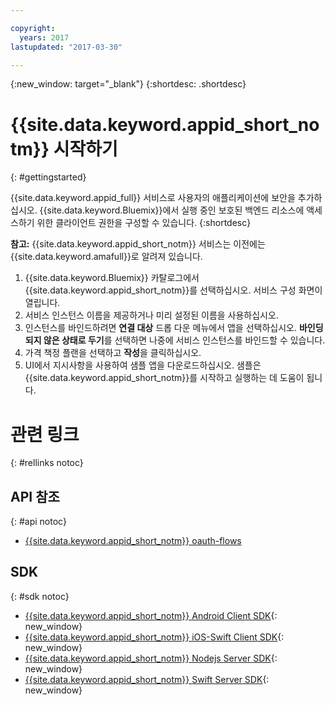 ```yaml
---

copyright:
  years: 2017
lastupdated: "2017-03-30"

---
```


{:new_window: target="_blank"}
{:shortdesc: .shortdesc}

# {{site.data.keyword.appid_short_notm}} 시작하기
{: #gettingstarted}

{{site.data.keyword.appid_full}} 서비스로 사용자의 애플리케이션에 보안을 추가하십시오. {{site.data.keyword.Bluemix}}에서 실행 중인 보호된 백엔드 리소스에 액세스하기 위한 클라이언트 권한을 구성할 수 있습니다.
{:shortdesc}

**참고:** {{site.data.keyword.appid_short_notm}} 서비스는 이전에는 {{site.data.keyword.amafull}}로 알려져 있습니다.


1. {{site.data.keyword.Bluemix}} 카탈로그에서 {{site.data.keyword.appid_short_notm}}를 선택하십시오. 서비스 구성 화면이 열립니다.
2. 서비스 인스턴스 이름을 제공하거나 미리 설정된 이름을 사용하십시오.
3. 인스턴스를 바인드하려면 **연결 대상** 드롭 다운 메뉴에서 앱을 선택하십시오. **바인딩되지 않은 상태로 두기**를 선택하면 나중에 서비스 인스턴스를 바인드할 수 있습니다.
4. 가격 책정 플랜을 선택하고 **작성**을 클릭하십시오. 
5. UI에서 지시사항을 사용하여 샘플 앱을 다운로드하십시오. 샘플은 {{site.data.keyword.appid_short_notm}}를 시작하고 실행하는 데 도움이 됩니다.



# 관련 링크
{: #rellinks notoc}

## API 참조
{: #api notoc}

* [{{site.data.keyword.appid_short_notm}} oauth-flows](https://appid-oauth.ng.bluemix.net/swagger-ui/#!/Authorization_Server_V3/authorization)

## SDK
{: #sdk notoc}

* [{{site.data.keyword.appid_short_notm}} Android Client SDK](https://github.com/ibm-cloud-security/appid-clientsdk-android){: new_window}
* [{{site.data.keyword.appid_short_notm}} iOS-Swift Client SDK](https://github.com/ibm-cloud-security/appid-clientsdk-swift){: new_window}
* [{{site.data.keyword.appid_short_notm}} Nodejs Server SDK](https://github.com/ibm-cloud-security/appid-serversdk-nodejs){: new_window}
* [{{site.data.keyword.appid_short_notm}} Swift Server SDK](https://github.com/ibm-cloud-security/appid-serversdk-swift){: new_window}
